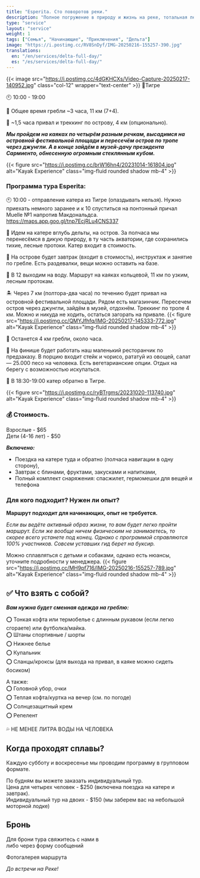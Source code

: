 ```yaml
---
title: "Esperita. Сто поворотов реки."
description: "Полное погружение в природу и жизнь на реке, тотальная перезагрузка."
type: "service"
layout: "service"
weight: 1
tags: ["Семья", "Начинающие", "Приключения", "Дельта"]
image: "https://i.postimg.cc/RV8SnDyf/IMG-20250216-155257-390.jpg"
translations:
  en: "/en/services/delta-full-day/"
  es: "/es/services/delta-full-day/"
---
```



{{< image src="https://i.postimg.cc/4dGKHCXs/Video-Capture-20250217-140952.jpg" class="col-12" wrapper="text-center" >}}
📍Тигре

🕙 10:00 - 19:00

🛶 Общее время гребли ~3 часа, 11 км (7+4).

🏃 ~1,5 часа привал и треккинг по острову, 4 км (опционально).





***Мы пройдем на каяках по четырём разным речкам, высадимся на островной фестивальной площади и пересечём остров по тропе через джунгли. А в конце зайдём в музей-дачу президента Сармиенто, обнесенную огромным стеклянным кубом.***



{{< figure src="https://i.postimg.cc/brW16hn4/20231014-161804.jpg" alt="Kayak Experience" class="img-fluid rounded shadow mb-4" >}}

### Программа тура Esperita:

🕙 10:00 - отправление катера из Тигре (опаздывать нельзя). Нужно приехать немного заранее и к 10 спуститься на понтонный причал Muelle №1 напротив Макдональдса. https://maps.app.goo.gl/tnp7EcjRLu4CNS337

🚤 Идем на катере вглубь дельты, на остров. За полчаса мы перенесёмся в дикую природу, в ту часть акватории, где сохранились тихие, лесные протоки. Катер входит в стоимость. 

🥞 На острове будет завтрак (входит в стоимость), инструктаж и занятие по гребле. Есть раздевалки, вещи можно оставить на базе.

🛶 В 12 выходим на воду. Маршрут на каяках кольцевой, 11 км по узким, лесным протокам.  

🏝️ Через 7 км (полтора-два часа) по течению будет привал на островной фестивальной площади. Рядом есть магазинчик. Пересечем остров через джунгли, зайдём в музей, отдохнём. Треккинг по тропе 4 км. Можно и никуда не ходить, остаться загорать на привале.
{{< figure src="https://i.postimg.cc/QMYJfhfq/IMG-20250217-145333-772.jpg" alt="Kayak Experience" class="img-fluid rounded shadow mb-4" >}}

🛶 Останется 4 км гребли, около часа. 

🥩 На финише будет работать наш маленький ресторанчик по предзаказу. В порцию входит стейк и чорисо, рататуй из овощей, салат — 25.000 песо на человека. Есть вегетарианские опции. Отдых на берегу с возможностью искупаться.

🚤 В 18:30-19:00 катер обратно в Тигре.

{{< figure src="https://i.postimg.cc/ryBTrgms/20231020-113740.jpg" alt="Kayak Experience" class="img-fluid rounded shadow mb-4" >}}

### 💰 Стоимость.
Взрослые - $65    
Дети (4-16 лет) - $50  

***Включено:*** 
- Поездка на катере туда и обратно (полчаса навигации в одну сторону), 
- Завтрак с блинами, фруктами, закусками и напитками,
- Полный комплект снаряжения: спасжилет, гермомешки для вещей и телефона

### Для кого подходит? Нужен ли опыт?
**Маршрут подходит для начинающих, опыт не требуется.** 

*Если вы ведёте активный образ жизни, то вам будет легко пройти маршрут. Если же вообще ничем физическим не занимаетесь, то скорее всего устанете под конец. Однако с программой справляются 100% участников. Совсем уставших гид берет на буксир.*

Можно сплавляться с детьми и собаками, однако есть нюансы, уточните подробности у менеджера.
{{< figure src="https://i.postimg.cc/MH9pf716/IMG-20250216-155257-789.jpg" alt="Kayak Experience" class="img-fluid rounded shadow mb-4" >}}
## ✅ Что взять с собой?
***Вам нужна будет сменная одежда на греблю:***

⭕️ Тонкая кофта или термобелье с длинным рукавом (если легко сгораете) или футболка/майка.  
⭕️ Штаны спортивные / шорты  
⭕️ Нижнее белье  
⭕️ Купальник   
⭕️ Сланцы/кроксы (для выхода на привал, в каяке можно сидеть босиком)  

А также:  
⭕️ Головной убор, очки   
⭕️ Теплая кофта/куртка на вечер (см. по погоде)   
⭕️ Солнцезащитный крем   
⭕️ Репелент

💦 НЕ МЕНЕЕ ЛИТРА ВОДЫ НА ЧЕЛОВЕКА

## Когда проходят сплавы?
Каждую субботу и воскресенье мы проводим программу в групповом формате. 

По будням вы можете заказать индивидуальный тур.   
Цена для четырех человек - $250 (включена поездка на катере и завтрак).   
Индивидуальный тур на двоих - $150 (мы заберем вас на небольшой моторной лодке)

## Бронь
Для брони тура свяжитесь с нами в    
либо через форму сообщений 

Фотогалерея маршрута

*До встречи на Реке!*